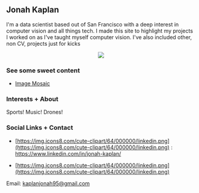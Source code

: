 ## Jonah Kaplan

I'm a data scientist based out of San Francisco with a deep interest in computer vision and all things tech. I made this site to highlight my projects I worked on as I've taught myself computer vision. I've also included other, non CV, projects just for kicks

<div style="text-align:center"><img src="https://media-exp1.licdn.com/dms/image/C5603AQEiQptLVMvyyw/profile-displayphoto-shrink_200_200/0?e=1594857600&v=beta&t=56M22eh0a6bD9xB_B4TMe2rhM2Qery2DMzH-eW_n4E0" /></div>


### See some sweet content

- [Image Mosaic](pages/image_mosaic.md)

### Interests + About

Sports! Music! Drones!

### Social Links + Contact
- [https://img.icons8.com/cute-clipart/64/000000/linkedin.png](https://img.icons8.com/cute-clipart/64/000000/linkedin.png) : https://www.linkedin.com/in/jonah-kaplan/

- [https://img.icons8.com/cute-clipart/64/000000/linkedin.png](https://img.icons8.com/cute-clipart/64/000000/linkedin.png)


Email: kaplanjonah95@gmail.com
